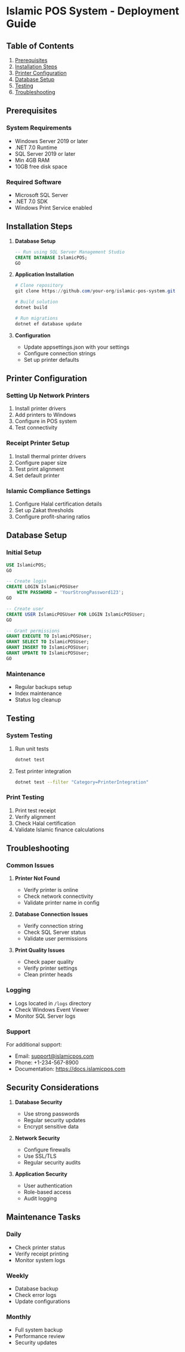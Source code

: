 # Islamic POS System - Deployment Guide

## Table of Contents
1. [Prerequisites](#prerequisites)
2. [Installation Steps](#installation-steps)
3. [Printer Configuration](#printer-configuration)
4. [Database Setup](#database-setup)
5. [Testing](#testing)
6. [Troubleshooting](#troubleshooting)

## Prerequisites

### System Requirements
- Windows Server 2019 or later
- .NET 7.0 Runtime
- SQL Server 2019 or later
- Min 4GB RAM
- 10GB free disk space

### Required Software
- Microsoft SQL Server
- .NET 7.0 SDK
- Windows Print Service enabled

## Installation Steps

1. **Database Setup**
   ```sql
   -- Run using SQL Server Management Studio
   CREATE DATABASE IslamicPOS;
   GO
   ```

2. **Application Installation**
   ```powershell
   # Clone repository
   git clone https://github.com/your-org/islamic-pos-system.git

   # Build solution
   dotnet build
   
   # Run migrations
   dotnet ef database update
   ```

3. **Configuration**
   - Update appsettings.json with your settings
   - Configure connection strings
   - Set up printer defaults

## Printer Configuration

### Setting Up Network Printers
1. Install printer drivers
2. Add printers to Windows
3. Configure in POS system
4. Test connectivity

### Receipt Printer Setup
1. Install thermal printer drivers
2. Configure paper size
3. Test print alignment
4. Set default printer

### Islamic Compliance Settings
1. Configure Halal certification details
2. Set up Zakat thresholds
3. Configure profit-sharing ratios

## Database Setup

### Initial Setup
```sql
USE IslamicPOS;
GO

-- Create login
CREATE LOGIN IslamicPOSUser 
    WITH PASSWORD = 'YourStrongPassword123';
GO

-- Create user
CREATE USER IslamicPOSUser FOR LOGIN IslamicPOSUser;
GO

-- Grant permissions
GRANT EXECUTE TO IslamicPOSUser;
GRANT SELECT TO IslamicPOSUser;
GRANT INSERT TO IslamicPOSUser;
GRANT UPDATE TO IslamicPOSUser;
GO
```

### Maintenance
- Regular backups setup
- Index maintenance
- Status log cleanup

## Testing

### System Testing
1. Run unit tests
   ```bash
   dotnet test
   ```

2. Test printer integration
   ```bash
   dotnet test --filter "Category=PrinterIntegration"
   ```

### Print Testing
1. Print test receipt
2. Verify alignment
3. Check Halal certification
4. Validate Islamic finance calculations

## Troubleshooting

### Common Issues

1. **Printer Not Found**
   - Verify printer is online
   - Check network connectivity
   - Validate printer name in config

2. **Database Connection Issues**
   - Verify connection string
   - Check SQL Server status
   - Validate user permissions

3. **Print Quality Issues**
   - Check paper quality
   - Verify printer settings
   - Clean printer heads

### Logging
- Logs located in `/logs` directory
- Check Windows Event Viewer
- Monitor SQL Server logs

### Support
For additional support:
- Email: support@islamicpos.com
- Phone: +1-234-567-8900
- Documentation: https://docs.islamicpos.com

## Security Considerations

1. **Database Security**
   - Use strong passwords
   - Regular security updates
   - Encrypt sensitive data

2. **Network Security**
   - Configure firewalls
   - Use SSL/TLS
   - Regular security audits

3. **Application Security**
   - User authentication
   - Role-based access
   - Audit logging

## Maintenance Tasks

### Daily
- Check printer status
- Verify receipt printing
- Monitor system logs

### Weekly
- Database backup
- Check error logs
- Update configurations

### Monthly
- Full system backup
- Performance review
- Security updates

